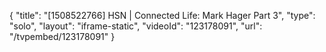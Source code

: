 {
    "title": "[1508522766] HSN | Connected Life: Mark Hager Part 3",
    "type": "solo",
    "layout": "iframe-static",
    "videoId": "123178091",
    "url": "\/tvpembed\/123178091"
}